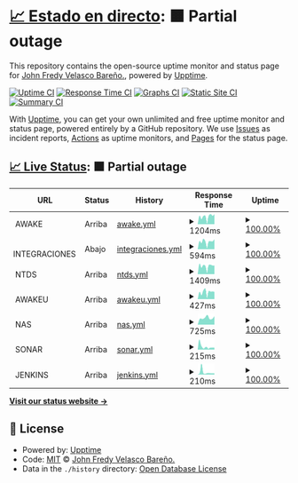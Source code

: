 # [📈 Estado en directo](https://monitor.awake.travel): <!--live status--> **🟧 Partial outage**

This repository contains the open-source uptime monitor and status page for [John Fredy Velasco Bareño.](https://monitor.awake.travel), powered by [Upptime](https://github.com/upptime/upptime).

[![Uptime CI](https://github.com/jovel882/awake/workflows/Uptime%20CI/badge.svg)](https://github.com/jovel882/awake/actions?query=workflow%3A%22Uptime+CI%22)
[![Response Time CI](https://github.com/jovel882/awake/workflows/Response%20Time%20CI/badge.svg)](https://github.com/jovel882/awake/actions?query=workflow%3A%22Response+Time+CI%22)
[![Graphs CI](https://github.com/jovel882/awake/workflows/Graphs%20CI/badge.svg)](https://github.com/jovel882/awake/actions?query=workflow%3A%22Graphs+CI%22)
[![Static Site CI](https://github.com/jovel882/awake/workflows/Static%20Site%20CI/badge.svg)](https://github.com/jovel882/awake/actions?query=workflow%3A%22Static+Site+CI%22)
[![Summary CI](https://github.com/jovel882/awake/workflows/Summary%20CI/badge.svg)](https://github.com/jovel882/awake/actions?query=workflow%3A%22Summary+CI%22)

With [Upptime](https://upptime.js.org), you can get your own unlimited and free uptime monitor and status page, powered entirely by a GitHub repository. We use [Issues](https://github.com/jovel882/awake/issues) as incident reports, [Actions](https://github.com/jovel882/awake/actions) as uptime monitors, and [Pages](https://monitor.awake.travel) for the status page.

## [📈 Live Status](https://demo.upptime.js.org): <!--live status--> **🟧 Partial outage**

<!--start: status pages-->
<!-- This summary is generated by Upptime (https://github.com/upptime/upptime) -->
<!-- Do not edit this manually, your changes will be overwritten -->
<!-- prettier-ignore -->
| URL | Status | History | Response Time | Uptime |
| --- | ------ | ------- | ------------- | ------ |
| <img alt="" src="https://awake.travel/vendor/Monitor/awake.png" height="13"> AWAKE | Arriba | [awake.yml](https://github.com/jovel882/awake/commits/HEAD/history/awake.yml) | <details><summary><img alt="Response time graph" src="./graphs/awake/response-time-week.png" height="20"> 1204ms</summary><br><a href="https://monitor.awake.travel/history/awake"><img alt="Response time 1262" src="https://img.shields.io/endpoint?url=https%3A%2F%2Fraw.githubusercontent.com%2Fjovel882%2Fawake%2FHEAD%2Fapi%2Fawake%2Fresponse-time.json"></a><br><a href="https://monitor.awake.travel/history/awake"><img alt="24-hour response time 1588" src="https://img.shields.io/endpoint?url=https%3A%2F%2Fraw.githubusercontent.com%2Fjovel882%2Fawake%2FHEAD%2Fapi%2Fawake%2Fresponse-time-day.json"></a><br><a href="https://monitor.awake.travel/history/awake"><img alt="7-day response time 1204" src="https://img.shields.io/endpoint?url=https%3A%2F%2Fraw.githubusercontent.com%2Fjovel882%2Fawake%2FHEAD%2Fapi%2Fawake%2Fresponse-time-week.json"></a><br><a href="https://monitor.awake.travel/history/awake"><img alt="30-day response time 1262" src="https://img.shields.io/endpoint?url=https%3A%2F%2Fraw.githubusercontent.com%2Fjovel882%2Fawake%2FHEAD%2Fapi%2Fawake%2Fresponse-time-month.json"></a><br><a href="https://monitor.awake.travel/history/awake"><img alt="1-year response time 1262" src="https://img.shields.io/endpoint?url=https%3A%2F%2Fraw.githubusercontent.com%2Fjovel882%2Fawake%2FHEAD%2Fapi%2Fawake%2Fresponse-time-year.json"></a></details> | <details><summary><a href="https://monitor.awake.travel/history/awake">100.00%</a></summary><a href="https://monitor.awake.travel/history/awake"><img alt="All-time uptime 100.00%" src="https://img.shields.io/endpoint?url=https%3A%2F%2Fraw.githubusercontent.com%2Fjovel882%2Fawake%2FHEAD%2Fapi%2Fawake%2Fuptime.json"></a><br><a href="https://monitor.awake.travel/history/awake"><img alt="24-hour uptime 100.00%" src="https://img.shields.io/endpoint?url=https%3A%2F%2Fraw.githubusercontent.com%2Fjovel882%2Fawake%2FHEAD%2Fapi%2Fawake%2Fuptime-day.json"></a><br><a href="https://monitor.awake.travel/history/awake"><img alt="7-day uptime 100.00%" src="https://img.shields.io/endpoint?url=https%3A%2F%2Fraw.githubusercontent.com%2Fjovel882%2Fawake%2FHEAD%2Fapi%2Fawake%2Fuptime-week.json"></a><br><a href="https://monitor.awake.travel/history/awake"><img alt="30-day uptime 100.00%" src="https://img.shields.io/endpoint?url=https%3A%2F%2Fraw.githubusercontent.com%2Fjovel882%2Fawake%2FHEAD%2Fapi%2Fawake%2Fuptime-month.json"></a><br><a href="https://monitor.awake.travel/history/awake"><img alt="1-year uptime 100.00%" src="https://img.shields.io/endpoint?url=https%3A%2F%2Fraw.githubusercontent.com%2Fjovel882%2Fawake%2FHEAD%2Fapi%2Fawake%2Fuptime-year.json"></a></details>
| <img alt="" src="https://awake.travel/vendor/Monitor/integraciones.png" height="13"> INTEGRACIONES | Abajo | [integraciones.yml](https://github.com/jovel882/awake/commits/HEAD/history/integraciones.yml) | <details><summary><img alt="Response time graph" src="./graphs/integraciones/response-time-week.png" height="20"> 594ms</summary><br><a href="https://monitor.awake.travel/history/integraciones"><img alt="Response time 602" src="https://img.shields.io/endpoint?url=https%3A%2F%2Fraw.githubusercontent.com%2Fjovel882%2Fawake%2FHEAD%2Fapi%2Fintegraciones%2Fresponse-time.json"></a><br><a href="https://monitor.awake.travel/history/integraciones"><img alt="24-hour response time 793" src="https://img.shields.io/endpoint?url=https%3A%2F%2Fraw.githubusercontent.com%2Fjovel882%2Fawake%2FHEAD%2Fapi%2Fintegraciones%2Fresponse-time-day.json"></a><br><a href="https://monitor.awake.travel/history/integraciones"><img alt="7-day response time 594" src="https://img.shields.io/endpoint?url=https%3A%2F%2Fraw.githubusercontent.com%2Fjovel882%2Fawake%2FHEAD%2Fapi%2Fintegraciones%2Fresponse-time-week.json"></a><br><a href="https://monitor.awake.travel/history/integraciones"><img alt="30-day response time 602" src="https://img.shields.io/endpoint?url=https%3A%2F%2Fraw.githubusercontent.com%2Fjovel882%2Fawake%2FHEAD%2Fapi%2Fintegraciones%2Fresponse-time-month.json"></a><br><a href="https://monitor.awake.travel/history/integraciones"><img alt="1-year response time 602" src="https://img.shields.io/endpoint?url=https%3A%2F%2Fraw.githubusercontent.com%2Fjovel882%2Fawake%2FHEAD%2Fapi%2Fintegraciones%2Fresponse-time-year.json"></a></details> | <details><summary><a href="https://monitor.awake.travel/history/integraciones">100.00%</a></summary><a href="https://monitor.awake.travel/history/integraciones"><img alt="All-time uptime 100.00%" src="https://img.shields.io/endpoint?url=https%3A%2F%2Fraw.githubusercontent.com%2Fjovel882%2Fawake%2FHEAD%2Fapi%2Fintegraciones%2Fuptime.json"></a><br><a href="https://monitor.awake.travel/history/integraciones"><img alt="24-hour uptime 99.99%" src="https://img.shields.io/endpoint?url=https%3A%2F%2Fraw.githubusercontent.com%2Fjovel882%2Fawake%2FHEAD%2Fapi%2Fintegraciones%2Fuptime-day.json"></a><br><a href="https://monitor.awake.travel/history/integraciones"><img alt="7-day uptime 100.00%" src="https://img.shields.io/endpoint?url=https%3A%2F%2Fraw.githubusercontent.com%2Fjovel882%2Fawake%2FHEAD%2Fapi%2Fintegraciones%2Fuptime-week.json"></a><br><a href="https://monitor.awake.travel/history/integraciones"><img alt="30-day uptime 100.00%" src="https://img.shields.io/endpoint?url=https%3A%2F%2Fraw.githubusercontent.com%2Fjovel882%2Fawake%2FHEAD%2Fapi%2Fintegraciones%2Fuptime-month.json"></a><br><a href="https://monitor.awake.travel/history/integraciones"><img alt="1-year uptime 100.00%" src="https://img.shields.io/endpoint?url=https%3A%2F%2Fraw.githubusercontent.com%2Fjovel882%2Fawake%2FHEAD%2Fapi%2Fintegraciones%2Fuptime-year.json"></a></details>
| <img alt="" src="https://awake.travel/vendor/Monitor/ntds.jpg" height="13"> NTDS | Arriba | [ntds.yml](https://github.com/jovel882/awake/commits/HEAD/history/ntds.yml) | <details><summary><img alt="Response time graph" src="./graphs/ntds/response-time-week.png" height="20"> 1409ms</summary><br><a href="https://monitor.awake.travel/history/ntds"><img alt="Response time 1816" src="https://img.shields.io/endpoint?url=https%3A%2F%2Fraw.githubusercontent.com%2Fjovel882%2Fawake%2FHEAD%2Fapi%2Fntds%2Fresponse-time.json"></a><br><a href="https://monitor.awake.travel/history/ntds"><img alt="24-hour response time 1532" src="https://img.shields.io/endpoint?url=https%3A%2F%2Fraw.githubusercontent.com%2Fjovel882%2Fawake%2FHEAD%2Fapi%2Fntds%2Fresponse-time-day.json"></a><br><a href="https://monitor.awake.travel/history/ntds"><img alt="7-day response time 1409" src="https://img.shields.io/endpoint?url=https%3A%2F%2Fraw.githubusercontent.com%2Fjovel882%2Fawake%2FHEAD%2Fapi%2Fntds%2Fresponse-time-week.json"></a><br><a href="https://monitor.awake.travel/history/ntds"><img alt="30-day response time 1816" src="https://img.shields.io/endpoint?url=https%3A%2F%2Fraw.githubusercontent.com%2Fjovel882%2Fawake%2FHEAD%2Fapi%2Fntds%2Fresponse-time-month.json"></a><br><a href="https://monitor.awake.travel/history/ntds"><img alt="1-year response time 1816" src="https://img.shields.io/endpoint?url=https%3A%2F%2Fraw.githubusercontent.com%2Fjovel882%2Fawake%2FHEAD%2Fapi%2Fntds%2Fresponse-time-year.json"></a></details> | <details><summary><a href="https://monitor.awake.travel/history/ntds">100.00%</a></summary><a href="https://monitor.awake.travel/history/ntds"><img alt="All-time uptime 100.00%" src="https://img.shields.io/endpoint?url=https%3A%2F%2Fraw.githubusercontent.com%2Fjovel882%2Fawake%2FHEAD%2Fapi%2Fntds%2Fuptime.json"></a><br><a href="https://monitor.awake.travel/history/ntds"><img alt="24-hour uptime 100.00%" src="https://img.shields.io/endpoint?url=https%3A%2F%2Fraw.githubusercontent.com%2Fjovel882%2Fawake%2FHEAD%2Fapi%2Fntds%2Fuptime-day.json"></a><br><a href="https://monitor.awake.travel/history/ntds"><img alt="7-day uptime 100.00%" src="https://img.shields.io/endpoint?url=https%3A%2F%2Fraw.githubusercontent.com%2Fjovel882%2Fawake%2FHEAD%2Fapi%2Fntds%2Fuptime-week.json"></a><br><a href="https://monitor.awake.travel/history/ntds"><img alt="30-day uptime 100.00%" src="https://img.shields.io/endpoint?url=https%3A%2F%2Fraw.githubusercontent.com%2Fjovel882%2Fawake%2FHEAD%2Fapi%2Fntds%2Fuptime-month.json"></a><br><a href="https://monitor.awake.travel/history/ntds"><img alt="1-year uptime 100.00%" src="https://img.shields.io/endpoint?url=https%3A%2F%2Fraw.githubusercontent.com%2Fjovel882%2Fawake%2FHEAD%2Fapi%2Fntds%2Fuptime-year.json"></a></details>
| <img alt="" src="https://awake.travel/vendor/Monitor/AwakeU.ico" height="13"> AWAKEU | Arriba | [awakeu.yml](https://github.com/jovel882/awake/commits/HEAD/history/awakeu.yml) | <details><summary><img alt="Response time graph" src="./graphs/awakeu/response-time-week.png" height="20"> 427ms</summary><br><a href="https://monitor.awake.travel/history/awakeu"><img alt="Response time 422" src="https://img.shields.io/endpoint?url=https%3A%2F%2Fraw.githubusercontent.com%2Fjovel882%2Fawake%2FHEAD%2Fapi%2Fawakeu%2Fresponse-time.json"></a><br><a href="https://monitor.awake.travel/history/awakeu"><img alt="24-hour response time 447" src="https://img.shields.io/endpoint?url=https%3A%2F%2Fraw.githubusercontent.com%2Fjovel882%2Fawake%2FHEAD%2Fapi%2Fawakeu%2Fresponse-time-day.json"></a><br><a href="https://monitor.awake.travel/history/awakeu"><img alt="7-day response time 427" src="https://img.shields.io/endpoint?url=https%3A%2F%2Fraw.githubusercontent.com%2Fjovel882%2Fawake%2FHEAD%2Fapi%2Fawakeu%2Fresponse-time-week.json"></a><br><a href="https://monitor.awake.travel/history/awakeu"><img alt="30-day response time 422" src="https://img.shields.io/endpoint?url=https%3A%2F%2Fraw.githubusercontent.com%2Fjovel882%2Fawake%2FHEAD%2Fapi%2Fawakeu%2Fresponse-time-month.json"></a><br><a href="https://monitor.awake.travel/history/awakeu"><img alt="1-year response time 422" src="https://img.shields.io/endpoint?url=https%3A%2F%2Fraw.githubusercontent.com%2Fjovel882%2Fawake%2FHEAD%2Fapi%2Fawakeu%2Fresponse-time-year.json"></a></details> | <details><summary><a href="https://monitor.awake.travel/history/awakeu">100.00%</a></summary><a href="https://monitor.awake.travel/history/awakeu"><img alt="All-time uptime 100.00%" src="https://img.shields.io/endpoint?url=https%3A%2F%2Fraw.githubusercontent.com%2Fjovel882%2Fawake%2FHEAD%2Fapi%2Fawakeu%2Fuptime.json"></a><br><a href="https://monitor.awake.travel/history/awakeu"><img alt="24-hour uptime 100.00%" src="https://img.shields.io/endpoint?url=https%3A%2F%2Fraw.githubusercontent.com%2Fjovel882%2Fawake%2FHEAD%2Fapi%2Fawakeu%2Fuptime-day.json"></a><br><a href="https://monitor.awake.travel/history/awakeu"><img alt="7-day uptime 100.00%" src="https://img.shields.io/endpoint?url=https%3A%2F%2Fraw.githubusercontent.com%2Fjovel882%2Fawake%2FHEAD%2Fapi%2Fawakeu%2Fuptime-week.json"></a><br><a href="https://monitor.awake.travel/history/awakeu"><img alt="30-day uptime 100.00%" src="https://img.shields.io/endpoint?url=https%3A%2F%2Fraw.githubusercontent.com%2Fjovel882%2Fawake%2FHEAD%2Fapi%2Fawakeu%2Fuptime-month.json"></a><br><a href="https://monitor.awake.travel/history/awakeu"><img alt="1-year uptime 100.00%" src="https://img.shields.io/endpoint?url=https%3A%2F%2Fraw.githubusercontent.com%2Fjovel882%2Fawake%2FHEAD%2Fapi%2Fawakeu%2Fuptime-year.json"></a></details>
| <img alt="" src="https://awake.travel/vendor/Monitor/nas.png" height="13"> NAS | Arriba | [nas.yml](https://github.com/jovel882/awake/commits/HEAD/history/nas.yml) | <details><summary><img alt="Response time graph" src="./graphs/nas/response-time-week.png" height="20"> 725ms</summary><br><a href="https://monitor.awake.travel/history/nas"><img alt="Response time 722" src="https://img.shields.io/endpoint?url=https%3A%2F%2Fraw.githubusercontent.com%2Fjovel882%2Fawake%2FHEAD%2Fapi%2Fnas%2Fresponse-time.json"></a><br><a href="https://monitor.awake.travel/history/nas"><img alt="24-hour response time 889" src="https://img.shields.io/endpoint?url=https%3A%2F%2Fraw.githubusercontent.com%2Fjovel882%2Fawake%2FHEAD%2Fapi%2Fnas%2Fresponse-time-day.json"></a><br><a href="https://monitor.awake.travel/history/nas"><img alt="7-day response time 725" src="https://img.shields.io/endpoint?url=https%3A%2F%2Fraw.githubusercontent.com%2Fjovel882%2Fawake%2FHEAD%2Fapi%2Fnas%2Fresponse-time-week.json"></a><br><a href="https://monitor.awake.travel/history/nas"><img alt="30-day response time 722" src="https://img.shields.io/endpoint?url=https%3A%2F%2Fraw.githubusercontent.com%2Fjovel882%2Fawake%2FHEAD%2Fapi%2Fnas%2Fresponse-time-month.json"></a><br><a href="https://monitor.awake.travel/history/nas"><img alt="1-year response time 722" src="https://img.shields.io/endpoint?url=https%3A%2F%2Fraw.githubusercontent.com%2Fjovel882%2Fawake%2FHEAD%2Fapi%2Fnas%2Fresponse-time-year.json"></a></details> | <details><summary><a href="https://monitor.awake.travel/history/nas">100.00%</a></summary><a href="https://monitor.awake.travel/history/nas"><img alt="All-time uptime 100.00%" src="https://img.shields.io/endpoint?url=https%3A%2F%2Fraw.githubusercontent.com%2Fjovel882%2Fawake%2FHEAD%2Fapi%2Fnas%2Fuptime.json"></a><br><a href="https://monitor.awake.travel/history/nas"><img alt="24-hour uptime 100.00%" src="https://img.shields.io/endpoint?url=https%3A%2F%2Fraw.githubusercontent.com%2Fjovel882%2Fawake%2FHEAD%2Fapi%2Fnas%2Fuptime-day.json"></a><br><a href="https://monitor.awake.travel/history/nas"><img alt="7-day uptime 100.00%" src="https://img.shields.io/endpoint?url=https%3A%2F%2Fraw.githubusercontent.com%2Fjovel882%2Fawake%2FHEAD%2Fapi%2Fnas%2Fuptime-week.json"></a><br><a href="https://monitor.awake.travel/history/nas"><img alt="30-day uptime 100.00%" src="https://img.shields.io/endpoint?url=https%3A%2F%2Fraw.githubusercontent.com%2Fjovel882%2Fawake%2FHEAD%2Fapi%2Fnas%2Fuptime-month.json"></a><br><a href="https://monitor.awake.travel/history/nas"><img alt="1-year uptime 100.00%" src="https://img.shields.io/endpoint?url=https%3A%2F%2Fraw.githubusercontent.com%2Fjovel882%2Fawake%2FHEAD%2Fapi%2Fnas%2Fuptime-year.json"></a></details>
| <img alt="" src="https://awake.travel/vendor/Monitor/sonar.png" height="13"> SONAR | Arriba | [sonar.yml](https://github.com/jovel882/awake/commits/HEAD/history/sonar.yml) | <details><summary><img alt="Response time graph" src="./graphs/sonar/response-time-week.png" height="20"> 215ms</summary><br><a href="https://monitor.awake.travel/history/sonar"><img alt="Response time 599" src="https://img.shields.io/endpoint?url=https%3A%2F%2Fraw.githubusercontent.com%2Fjovel882%2Fawake%2FHEAD%2Fapi%2Fsonar%2Fresponse-time.json"></a><br><a href="https://monitor.awake.travel/history/sonar"><img alt="24-hour response time 235" src="https://img.shields.io/endpoint?url=https%3A%2F%2Fraw.githubusercontent.com%2Fjovel882%2Fawake%2FHEAD%2Fapi%2Fsonar%2Fresponse-time-day.json"></a><br><a href="https://monitor.awake.travel/history/sonar"><img alt="7-day response time 215" src="https://img.shields.io/endpoint?url=https%3A%2F%2Fraw.githubusercontent.com%2Fjovel882%2Fawake%2FHEAD%2Fapi%2Fsonar%2Fresponse-time-week.json"></a><br><a href="https://monitor.awake.travel/history/sonar"><img alt="30-day response time 599" src="https://img.shields.io/endpoint?url=https%3A%2F%2Fraw.githubusercontent.com%2Fjovel882%2Fawake%2FHEAD%2Fapi%2Fsonar%2Fresponse-time-month.json"></a><br><a href="https://monitor.awake.travel/history/sonar"><img alt="1-year response time 599" src="https://img.shields.io/endpoint?url=https%3A%2F%2Fraw.githubusercontent.com%2Fjovel882%2Fawake%2FHEAD%2Fapi%2Fsonar%2Fresponse-time-year.json"></a></details> | <details><summary><a href="https://monitor.awake.travel/history/sonar">100.00%</a></summary><a href="https://monitor.awake.travel/history/sonar"><img alt="All-time uptime 100.00%" src="https://img.shields.io/endpoint?url=https%3A%2F%2Fraw.githubusercontent.com%2Fjovel882%2Fawake%2FHEAD%2Fapi%2Fsonar%2Fuptime.json"></a><br><a href="https://monitor.awake.travel/history/sonar"><img alt="24-hour uptime 100.00%" src="https://img.shields.io/endpoint?url=https%3A%2F%2Fraw.githubusercontent.com%2Fjovel882%2Fawake%2FHEAD%2Fapi%2Fsonar%2Fuptime-day.json"></a><br><a href="https://monitor.awake.travel/history/sonar"><img alt="7-day uptime 100.00%" src="https://img.shields.io/endpoint?url=https%3A%2F%2Fraw.githubusercontent.com%2Fjovel882%2Fawake%2FHEAD%2Fapi%2Fsonar%2Fuptime-week.json"></a><br><a href="https://monitor.awake.travel/history/sonar"><img alt="30-day uptime 100.00%" src="https://img.shields.io/endpoint?url=https%3A%2F%2Fraw.githubusercontent.com%2Fjovel882%2Fawake%2FHEAD%2Fapi%2Fsonar%2Fuptime-month.json"></a><br><a href="https://monitor.awake.travel/history/sonar"><img alt="1-year uptime 100.00%" src="https://img.shields.io/endpoint?url=https%3A%2F%2Fraw.githubusercontent.com%2Fjovel882%2Fawake%2FHEAD%2Fapi%2Fsonar%2Fuptime-year.json"></a></details>
| <img alt="" src="https://awake.travel/vendor/Monitor/jenkins.svg" height="13"> JENKINS | Arriba | [jenkins.yml](https://github.com/jovel882/awake/commits/HEAD/history/jenkins.yml) | <details><summary><img alt="Response time graph" src="./graphs/jenkins/response-time-week.png" height="20"> 210ms</summary><br><a href="https://monitor.awake.travel/history/jenkins"><img alt="Response time 319" src="https://img.shields.io/endpoint?url=https%3A%2F%2Fraw.githubusercontent.com%2Fjovel882%2Fawake%2FHEAD%2Fapi%2Fjenkins%2Fresponse-time.json"></a><br><a href="https://monitor.awake.travel/history/jenkins"><img alt="24-hour response time 209" src="https://img.shields.io/endpoint?url=https%3A%2F%2Fraw.githubusercontent.com%2Fjovel882%2Fawake%2FHEAD%2Fapi%2Fjenkins%2Fresponse-time-day.json"></a><br><a href="https://monitor.awake.travel/history/jenkins"><img alt="7-day response time 210" src="https://img.shields.io/endpoint?url=https%3A%2F%2Fraw.githubusercontent.com%2Fjovel882%2Fawake%2FHEAD%2Fapi%2Fjenkins%2Fresponse-time-week.json"></a><br><a href="https://monitor.awake.travel/history/jenkins"><img alt="30-day response time 319" src="https://img.shields.io/endpoint?url=https%3A%2F%2Fraw.githubusercontent.com%2Fjovel882%2Fawake%2FHEAD%2Fapi%2Fjenkins%2Fresponse-time-month.json"></a><br><a href="https://monitor.awake.travel/history/jenkins"><img alt="1-year response time 319" src="https://img.shields.io/endpoint?url=https%3A%2F%2Fraw.githubusercontent.com%2Fjovel882%2Fawake%2FHEAD%2Fapi%2Fjenkins%2Fresponse-time-year.json"></a></details> | <details><summary><a href="https://monitor.awake.travel/history/jenkins">100.00%</a></summary><a href="https://monitor.awake.travel/history/jenkins"><img alt="All-time uptime 100.00%" src="https://img.shields.io/endpoint?url=https%3A%2F%2Fraw.githubusercontent.com%2Fjovel882%2Fawake%2FHEAD%2Fapi%2Fjenkins%2Fuptime.json"></a><br><a href="https://monitor.awake.travel/history/jenkins"><img alt="24-hour uptime 100.00%" src="https://img.shields.io/endpoint?url=https%3A%2F%2Fraw.githubusercontent.com%2Fjovel882%2Fawake%2FHEAD%2Fapi%2Fjenkins%2Fuptime-day.json"></a><br><a href="https://monitor.awake.travel/history/jenkins"><img alt="7-day uptime 100.00%" src="https://img.shields.io/endpoint?url=https%3A%2F%2Fraw.githubusercontent.com%2Fjovel882%2Fawake%2FHEAD%2Fapi%2Fjenkins%2Fuptime-week.json"></a><br><a href="https://monitor.awake.travel/history/jenkins"><img alt="30-day uptime 100.00%" src="https://img.shields.io/endpoint?url=https%3A%2F%2Fraw.githubusercontent.com%2Fjovel882%2Fawake%2FHEAD%2Fapi%2Fjenkins%2Fuptime-month.json"></a><br><a href="https://monitor.awake.travel/history/jenkins"><img alt="1-year uptime 100.00%" src="https://img.shields.io/endpoint?url=https%3A%2F%2Fraw.githubusercontent.com%2Fjovel882%2Fawake%2FHEAD%2Fapi%2Fjenkins%2Fuptime-year.json"></a></details>

<!--end: status pages-->

[**Visit our status website →**](https://monitor.awake.travel)

## 📄 License

- Powered by: [Upptime](https://github.com/upptime/upptime)
- Code: [MIT](./LICENSE) © [John Fredy Velasco Bareño.](https://monitor.awake.travel)
- Data in the `./history` directory: [Open Database License](https://opendatacommons.org/licenses/odbl/1-0/)
